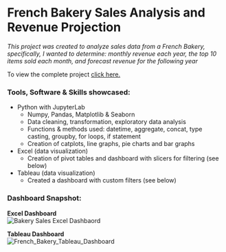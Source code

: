 # French Bakery Sales Analysis and Revenue Projection

*This project was created to analyze sales data from a French Bakery, specifically, I wanted to determine: monthly revenue each year, the top 10 items sold each month, and forecast revenue for the following year*

To view the complete project [click here.](https://github.com/peige07/Analytics-Portfolio/blob/main/Python%20Projects/Asheville%20Airbnb%20Analysis/Asheville%20NC%20Airbnb%20Analysis.ipynb)

### Tools, Software & Skills showcased:
- Python with JupyterLab
  - Numpy, Pandas, Matplotlib & Seaborn
  - Data cleaning, transformation, exploratory data analysis
  - Functions & methods used: datetime, aggregate, concat, type casting, groupby, for loops, if statement
  - Creation of catplots, line graphs, pie charts and bar graphs
- Excel (data visualization)
  - Creation of pivot tables and dashboard with slicers for filtering (see below)
- Tableau (data visualization)
  - Created a dashboard with custom filters (see below)

### Dashboard Snapshot:

**Excel Dashboard**
<br>
![Bakery Sales Excel Dashbaord](https://github.com/peige07/Analytics-Portfolio/assets/136380370/a8fe4257-e082-41c8-8995-5ec589cc178a)
<br>

**Tableau Dashboard**
<br>
![French_Bakery_Tableau_Dashboard](https://github.com/peige07/Analytics-Portfolio/assets/136380370/7cfcac7e-ad70-472f-8f1d-d5213328a35c)
